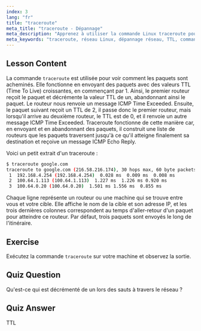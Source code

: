 ```yaml
---
index: 3
lang: "fr"
title: "traceroute"
meta_title: "traceroute - Dépannage"
meta_description: "Apprenez à utiliser la commande Linux traceroute pour tracer les routes réseau et dépanner la connectivité. Comprenez le TTL et le routage des paquets pour les débutants."
meta_keywords: "traceroute, réseau Linux, dépannage réseau, TTL, commandes Linux, débutant, tutoriel"
---
```


## Lesson Content

La commande `traceroute` est utilisée pour voir comment les paquets sont acheminés. Elle fonctionne en envoyant des paquets avec des valeurs TTL (Time To Live) croissantes, en commençant par 1. Ainsi, le premier routeur reçoit le paquet et décrémente la valeur TTL de un, abandonnant ainsi le paquet. Le routeur nous renvoie un message ICMP Time Exceeded. Ensuite, le paquet suivant reçoit un TTL de 2, il passe donc le premier routeur, mais lorsqu'il arrive au deuxième routeur, le TTL est de 0, et il renvoie un autre message ICMP Time Exceeded. Traceroute fonctionne de cette manière car, en envoyant et en abandonnant des paquets, il construit une liste de routeurs que les paquets traversent jusqu'à ce qu'il atteigne finalement sa destination et reçoive un message ICMP Echo Reply.

Voici un petit extrait d'un traceroute :

```bash
$ traceroute google.com
traceroute to google.com (216.58.216.174), 30 hops max, 60 byte packets
 1  192.168.4.254 (192.168.4.254)  0.028 ms  0.009 ms  0.008 ms
 2  100.64.1.113 (100.64.1.113)  1.227 ms  1.226 ms 0.920 ms
 3  100.64.0.20 (100.64.0.20)  1.501 ms 1.556 ms  0.855 ms
```

Chaque ligne représente un routeur ou une machine qui se trouve entre vous et votre cible. Elle affiche le nom de la cible et son adresse IP, et les trois dernières colonnes correspondent au temps d'aller-retour d'un paquet pour atteindre ce routeur. Par défaut, trois paquets sont envoyés le long de l'itinéraire.

## Exercise

Exécutez la commande `traceroute` sur votre machine et observez la sortie.

## Quiz Question

Qu'est-ce qui est décrémenté de un lors des sauts à travers le réseau ?

## Quiz Answer

TTL
